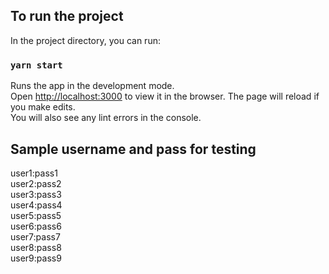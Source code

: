 ## To run the project

In the project directory, you can run:

### `yarn start`

Runs the app in the development mode.<br />
Open [http://localhost:3000](http://localhost:3000) to view it in the browser.
The page will reload if you make edits.<br />
You will also see any lint errors in the console.

## Sample username and pass for testing
user1:pass1<br />
user2:pass2<br />
user3:pass3<br />
user4:pass4<br />
user5:pass5<br />
user6:pass6<br />
user7:pass7<br />
user8:pass8<br />
user9:pass9<br />

